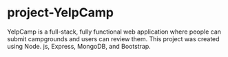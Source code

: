 # project-YelpCamp

YelpCamp is a full-stack, fully functional web application where people can submit campgrounds and users can review them.
This project was created using Node. js, Express, MongoDB, and Bootstrap.
